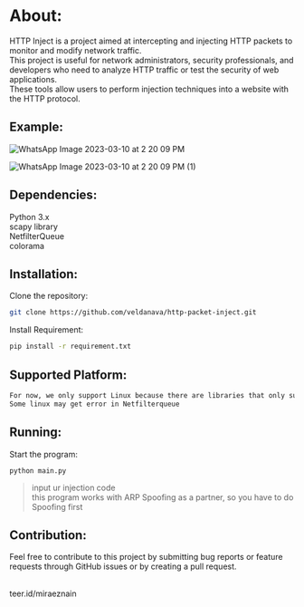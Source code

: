 # About:

HTTP Inject is a project aimed at intercepting and injecting HTTP packets to monitor and modify network traffic. <br>
This project is useful for network administrators, security professionals, and developers who need to analyze HTTP traffic or test the security of web applications. <br>
These tools allow users to perform injection techniques into a website with the HTTP protocol.

## Example:

![WhatsApp Image 2023-03-10 at 2 20 09 PM](https://user-images.githubusercontent.com/84911110/224254431-9f333e59-4d2d-4dfc-800e-f60080d9cc53.jpeg)

![WhatsApp Image 2023-03-10 at 2 20 09 PM (1)](https://user-images.githubusercontent.com/84911110/224254405-28135524-6f47-4d6b-aaa5-2f9ccd57fda0.jpeg)

## Dependencies:
Python 3.x <br>
scapy library <br>
NetfilterQueue <br>
colorama <br>

## Installation:

Clone the repository:
```zsh
git clone https://github.com/veldanava/http-packet-inject.git
```
Install Requirement:
```zsh
pip install -r requirement.txt
```
## Supported Platform:
```zsh
For now, we only support Linux because there are libraries that only support Linux
Some linux may get error in Netfilterqueue
```

## Running:
Start the program:
```
python main.py
````
>input ur injection code <br>
>this program works with ARP Spoofing as a partner, so you have to do Spoofing first

## Contribution:
Feel free to contribute to this project by submitting bug reports or feature requests through GitHub issues or by creating a pull request. <br>
<br>

teer.id/miraeznain
